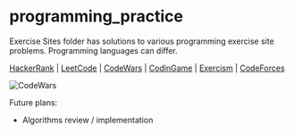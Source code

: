 # programming_practice
Exercise Sites folder has solutions to various programming exercise site problems.
Programming languages can differ.

[HackerRank](https://www.hackerrank.com/chhoumann) | [LeetCode](https://leetcode.com/chhoumann/) | [CodeWars](https://www.codewars.com/users/chhoumann) | [CodinGame](https://www.codingame.com/profile/e0efb7f70b39d45eaac8e7b9fc5981cf1492032) | [Exercism](https://exercism.io/profiles/chhoumann) | [CodeForces](https://codeforces.com/profile/cbbh)


![CodeWars](https://www.codewars.com/users/chhoumann/badges/small)


Future plans:
* Algorithms review / implementation